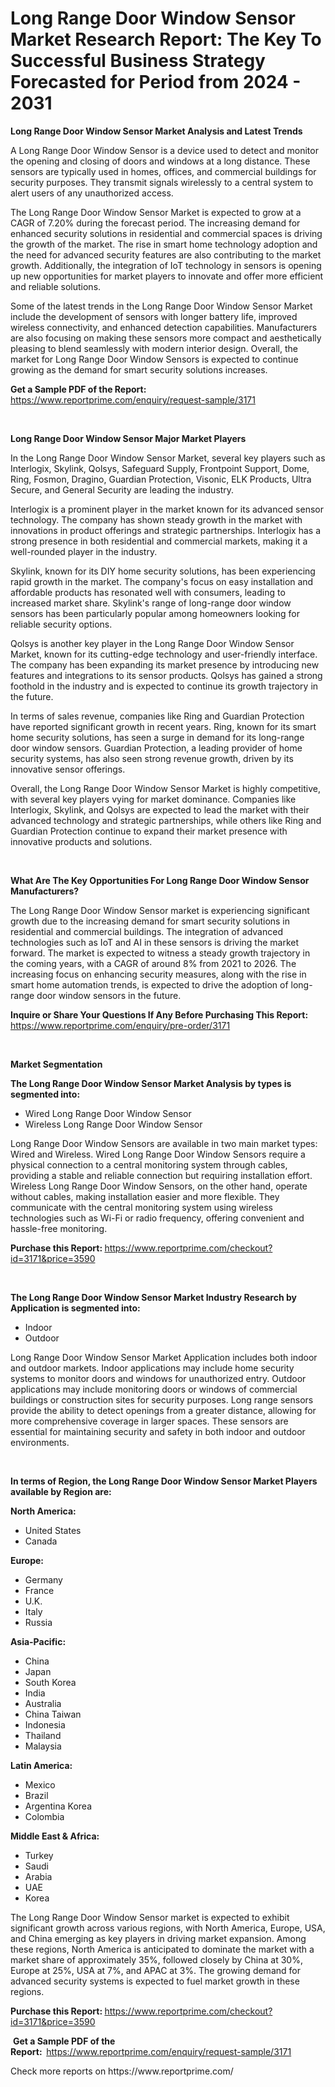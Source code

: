 <p><h1>Long Range Door Window Sensor Market Research Report: The Key To Successful Business Strategy Forecasted for Period from 2024 - 2031</h1></p><p><strong>Long Range Door Window Sensor Market Analysis and Latest Trends</strong></p>
<p><p>A Long Range Door Window Sensor is a device used to detect and monitor the opening and closing of doors and windows at a long distance. These sensors are typically used in homes, offices, and commercial buildings for security purposes. They transmit signals wirelessly to a central system to alert users of any unauthorized access.</p><p>The Long Range Door Window Sensor Market is expected to grow at a CAGR of 7.20% during the forecast period. The increasing demand for enhanced security solutions in residential and commercial spaces is driving the growth of the market. The rise in smart home technology adoption and the need for advanced security features are also contributing to the market growth. Additionally, the integration of IoT technology in sensors is opening up new opportunities for market players to innovate and offer more efficient and reliable solutions.</p><p>Some of the latest trends in the Long Range Door Window Sensor Market include the development of sensors with longer battery life, improved wireless connectivity, and enhanced detection capabilities. Manufacturers are also focusing on making these sensors more compact and aesthetically pleasing to blend seamlessly with modern interior design. Overall, the market for Long Range Door Window Sensors is expected to continue growing as the demand for smart security solutions increases.</p></p>
<p><strong>Get a Sample PDF of the Report:&nbsp;</strong> <a href="https://www.reportprime.com/enquiry/request-sample/3171">https://www.reportprime.com/enquiry/request-sample/3171</a></p>
<p>&nbsp;</p>
<p><strong>Long Range Door Window Sensor Major Market Players</strong></p>
<p><p>In the Long Range Door Window Sensor Market, several key players such as Interlogix, Skylink, Qolsys, Safeguard Supply, Frontpoint Support, Dome, Ring, Fosmon, Dragino, Guardian Protection, Visonic, ELK Products, Ultra Secure, and General Security are leading the industry.</p><p>Interlogix is a prominent player in the market known for its advanced sensor technology. The company has shown steady growth in the market with innovations in product offerings and strategic partnerships. Interlogix has a strong presence in both residential and commercial markets, making it a well-rounded player in the industry.</p><p>Skylink, known for its DIY home security solutions, has been experiencing rapid growth in the market. The company's focus on easy installation and affordable products has resonated well with consumers, leading to increased market share. Skylink's range of long-range door window sensors has been particularly popular among homeowners looking for reliable security options.</p><p>Qolsys is another key player in the Long Range Door Window Sensor Market, known for its cutting-edge technology and user-friendly interface. The company has been expanding its market presence by introducing new features and integrations to its sensor products. Qolsys has gained a strong foothold in the industry and is expected to continue its growth trajectory in the future.</p><p>In terms of sales revenue, companies like Ring and Guardian Protection have reported significant growth in recent years. Ring, known for its smart home security solutions, has seen a surge in demand for its long-range door window sensors. Guardian Protection, a leading provider of home security systems, has also seen strong revenue growth, driven by its innovative sensor offerings.</p><p>Overall, the Long Range Door Window Sensor Market is highly competitive, with several key players vying for market dominance. Companies like Interlogix, Skylink, and Qolsys are expected to lead the market with their advanced technology and strategic partnerships, while others like Ring and Guardian Protection continue to expand their market presence with innovative products and solutions.</p></p>
<p>&nbsp;</p>
<p><strong>What Are The Key Opportunities For Long Range Door Window Sensor Manufacturers?</strong></p>
<p><p>The Long Range Door Window Sensor market is experiencing significant growth due to the increasing demand for smart security solutions in residential and commercial buildings. The integration of advanced technologies such as IoT and AI in these sensors is driving the market forward. The market is expected to witness a steady growth trajectory in the coming years, with a CAGR of around 8% from 2021 to 2026. The increasing focus on enhancing security measures, along with the rise in smart home automation trends, is expected to drive the adoption of long-range door window sensors in the future.</p></p>
<p><strong>Inquire or Share Your Questions If Any Before Purchasing This Report:</strong> <a href="https://www.reportprime.com/enquiry/pre-order/3171">https://www.reportprime.com/enquiry/pre-order/3171</a></p>
<p>&nbsp;</p>
<p><strong>Market Segmentation</strong></p>
<p><strong>The Long Range Door Window Sensor Market Analysis by types is segmented into:</strong></p>
<p><ul><li>Wired Long Range Door Window Sensor</li><li>Wireless Long Range Door Window Sensor</li></ul></p>
<p><p>Long Range Door Window Sensors are available in two main market types: Wired and Wireless. Wired Long Range Door Window Sensors require a physical connection to a central monitoring system through cables, providing a stable and reliable connection but requiring installation effort. Wireless Long Range Door Window Sensors, on the other hand, operate without cables, making installation easier and more flexible. They communicate with the central monitoring system using wireless technologies such as Wi-Fi or radio frequency, offering convenient and hassle-free monitoring.</p></p>
<p><strong>Purchase this Report:&nbsp;</strong><a href="https://www.reportprime.com/checkout?id=3171&price=3590">https://www.reportprime.com/checkout?id=3171&price=3590</a></p>
<p>&nbsp;</p>
<p><strong>The Long Range Door Window Sensor Market Industry Research by Application is segmented into:</strong></p>
<p><ul><li>Indoor</li><li>Outdoor</li></ul></p>
<p><p>Long Range Door Window Sensor Market Application includes both indoor and outdoor markets. Indoor applications may include home security systems to monitor doors and windows for unauthorized entry. Outdoor applications may include monitoring doors or windows of commercial buildings or construction sites for security purposes. Long range sensors provide the ability to detect openings from a greater distance, allowing for more comprehensive coverage in larger spaces. These sensors are essential for maintaining security and safety in both indoor and outdoor environments.</p></p>
<p>&nbsp;</p>
<p><strong>In terms of Region, the Long Range Door Window Sensor Market Players available by Region are:</strong></p>
<p>
    <p> <strong> North America: </strong>
        <ul>
            <li>United States</li>
            <li>Canada</li>
        </ul>
        </p> 
    <p> <strong> Europe: </strong>
        <ul>
            <li>Germany</li>
            <li>France</li>
            <li>U.K.</li>
            <li>Italy</li>
            <li>Russia</li>
        </ul>
        </p> 
    <p> <strong> Asia-Pacific: </strong>
        <ul>
            <li>China</li>
            <li>Japan</li>
            <li>South Korea</li>
            <li>India</li>
            <li>Australia</li>
            <li>China Taiwan</li>
            <li>Indonesia</li>
            <li>Thailand</li>
            <li>Malaysia</li>
        </ul>
        </p> 
    <p> <strong> Latin America: </strong>
        <ul>
            <li>Mexico</li>
            <li>Brazil</li>
            <li>Argentina Korea</li>
            <li>Colombia</li>
        </ul>
        </p> 
    <p> <strong> Middle East & Africa: </strong>
        <ul>
            <li>Turkey</li>
            <li>Saudi</li>
            <li>Arabia</li>
            <li>UAE</li>
            <li>Korea</li>
        </ul>
    </p>
    </p>
<p><p>The Long Range Door Window Sensor market is expected to exhibit significant growth across various regions, with North America, Europe, USA, and China emerging as key players in driving market expansion. Among these regions, North America is anticipated to dominate the market with a market share of approximately 35%, followed closely by China at 30%, Europe at 25%, USA at 7%, and APAC at 3%. The growing demand for advanced security systems is expected to fuel market growth in these regions.</p></p>
<p><strong>Purchase this Report: </strong><a href="https://www.reportprime.com/checkout?id=3171&price=3590">https://www.reportprime.com/checkout?id=3171&price=3590</a></p>
<p>&nbsp;<strong>Get a Sample PDF of the Report:&nbsp;&nbsp;</strong><a href="https://www.reportprime.com/enquiry/request-sample/3171">https://www.reportprime.com/enquiry/request-sample/3171</a></p>
<p><strong></strong></p>
<p>Check more reports on https://www.reportprime.com/</p>